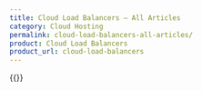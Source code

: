 ```yaml
---
title: Cloud Load Balancers – All Articles
category: Cloud Hosting
permalink: cloud-load-balancers-all-articles/
product: Cloud Load Balancers
product_url: cloud-load-balancers
---
```



{{<list product_url="cloud-load-balancers">}}
